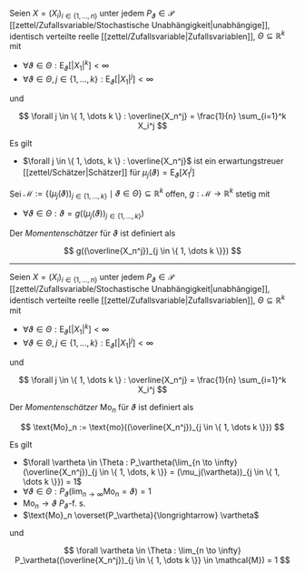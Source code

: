 Seien $X = (X_i)_{i \in \{ 1, \dots, n \}}$ unter jedem $P_\vartheta \in \mathcal{P}$ [[zettel/Zufallsvariable/Stochastische Unabhängigkeit|unabhängige]], identisch verteilte reelle [[zettel/Zufallsvariable|Zufallsvariablen]], $\Theta \subseteq \mathbb{R}^k$ mit
- $\forall \vartheta \in \Theta : \text{E}_\vartheta[|X_1|^k] \lt \infty$
- $\forall \vartheta \in \Theta, j \in \{ 1, \dots, k \} : \text{E}_\vartheta[|X_1|^j] \lt \infty$

und

$$
	\forall j \in \{ 1, \dots k \} : \overline{X_n^j} = \frac{1}{n} \sum_{i=1}^k X_i^j
$$

Es gilt
- $\forall j \in \{ 1, \dots, k \} : \overline{X_n^j}$ ist ein erwartungstreuer [[zettel/Schätzer|Schätzer]] für $\mu_j(\vartheta) = \text{E}_\vartheta[X_1^j]$

Sei $\mathcal{M} := \{ (\mu_j(\vartheta))_{j \in \{ 1, \dots, k \}} \mid \vartheta \in \Theta \} \subseteq \mathbb{R}^k$ offen, $g : \mathcal{M} \to \mathbb{R}^k$ stetig mit
- $\forall \vartheta \in \Theta : \vartheta = g((\mu_j(\vartheta))_{j \in \{ 1, \dots, k \}})$

Der *Momentenschätzer* für $\vartheta$ ist definiert als

$$
	g((\overline{X_n^j})_{j \in \{ 1, \dots k \}})
$$

---

Seien $X = (X_i)_{i \in \{ 1, \dots, n \}}$ unter jedem $P_\vartheta \in \mathcal{P}$ [[zettel/Zufallsvariable/Stochastische Unabhängigkeit|unabhängige]], identisch verteilte reelle [[zettel/Zufallsvariable|Zufallsvariablen]], $\Theta \subseteq \mathbb{R}^k$ mit
- $\forall \vartheta \in \Theta : \text{E}_\vartheta[|X_1|^k] \lt \infty$
- $\forall \vartheta \in \Theta, j \in \{ 1, \dots, k \} : \text{E}_\vartheta[|X_1|^j] \lt \infty$

und

$$
	\forall j \in \{ 1, \dots k \} : \overline{X_n^j} = \frac{1}{n} \sum_{i=1}^k X_i^j
$$

Der *Momentenschätzer* $\text{Mo}_n$ für $\vartheta$ ist definiert als

$$
	\text{Mo}_n := \text{mo}((\overline{X_n^j})_{j \in \{ 1, \dots k \}})
$$

Es gilt
- $\forall \vartheta \in \Theta : P_\vartheta(\lim_{n \to \infty} (\overline{X_n^j})_{j \in \{ 1, \dots, k \}} = (\mu_j(\vartheta))_{j \in \{ 1, \dots k \}}) = 1$
- $\forall \vartheta \in \Theta : P_\vartheta(\lim_{n \to \infty} \text{Mo}_n = \vartheta) = 1$
- $\text{Mo}_n \to \vartheta$ $P_\vartheta$-f. s.
- $\text{Mo}_n \overset{P_\vartheta}{\longrightarrow} \vartheta$

und

$$
	\forall \vartheta \in \Theta : \lim_{n \to \infty} P_\vartheta((\overline{X_n^j})_{j \in \{ 1, \dots k \}} \in \mathcal{M}) = 1
$$